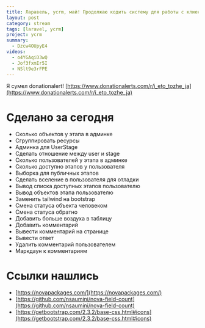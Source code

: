 ```yaml
---
title: Ларавель, ycrm, май! Продолжаю кодить систему для работы с клиентами.
layout: post
category: stream
tags: [laravel, ycrm]
project: ycrm
summary:
  - Dzcw4OUpyE4
videos:
  - o4YGAqiD3wQ
  - Jof3fxmIr5I
  - NSlt9e3rFPE
---
```


Я сумел donationalert! [https://www.donationalerts.com/r/i_eto_tozhe_ja](https://www.donationalerts.com/r/i_eto_tozhe_ja)

# Сделано за сегодня
+ Сколько объектов у этапа в админке
+ Сгруппировать ресурсы
+ Админка для UserStage
+ Сделать отношение между user и stage
+ Сколько пользователей у этапа в админке
+ Сколько доступно этапов у пользователя
+ Выборка для публичных этапов
+ Сделать вселение в пользователя для отладки
+ Вывод списка доступных этапов пользователю
+ Вывод объектов этапа пользователю
+ Заменить tailwind на bootstrap
+ Смена статуса объекта человеком
+ Смена статуса обратно
+ Добавить больше воздуха в таблицу
+ Добавить комментарий
+ Вывести комментарий на странице
+ Вывести ответ
+ Удалить комментарий пользователем
+ Маркдаун к комментариям

# Ссылки нашлись
- [https://novapackages.com/](https://novapackages.com/)
- [https://github.com/nsaumini/nova-field-count](https://github.com/nsaumini/nova-field-count)
- [https://getbootstrap.com/2.3.2/base-css.html#icons](https://getbootstrap.com/2.3.2/base-css.html#icons)
